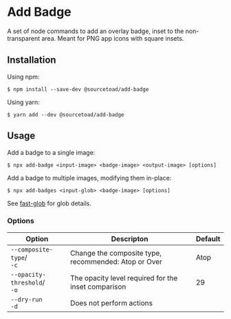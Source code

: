 # Add Badge

A set of node commands to add an overlay badge, inset to the non-transparent area.  Meant for PNG app icons with square
insets.

## Installation

Using npm:

```shell
$ npm install --save-dev @sourcetoad/add-badge
```

Using yarn:

```shell
$ yarn add --dev @sourcetoad/add-badge
```

## Usage

Add a badge to a single image:

```shell
$ npx add-badge <input-image> <badge-image> <output-image> [options]
```

Add a badge to multiple images, modifying them in-place:

```shell
$ npx add-badges <input-glob> <badge-image> [options]
```

See [fast-glob](https://github.com/mrmlnc/fast-glob) for glob details.

### Options

| Option                          | Descripton                                         | Default |
|---------------------------------|----------------------------------------------------|---------|
| `--composite-type`/<br/>`-c`    | Change the composite type, recommended: Atop or Over | Atop    |
| `--opacity-threshold`/<br/>`-o` | The opacity level required for the inset comparison | 29      |
| `--dry-run`<br/>`-d`            | Does not perform actions                           |         |
